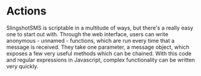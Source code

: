 # Actions

SlingshotSMS is scriptable in a multitude of ways, but there's a really 
easy one to start out with. Through the web interface, users can write 
anonymous - unnamed - functions, which are run every time that a 
message is received. They take one parameter, a message object, which 
exposes a few very useful methods which can be chained. With this code 
and regular expressions in Javascript, complex functionality can be 
written very quickly.

